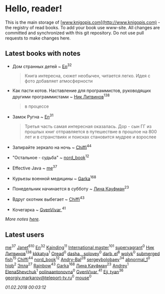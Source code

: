 # Hello, reader!
This is the main storage of [www.knigopis.com](http://www.knigopis.com) - the registry of read books.
To add your book use www-site. All changes are committed and synchronized with this git repository.
Do not use pull requests to make changes here.


## Latest books with notes
* Дом странных детей ~ [En](users/333/333646551-vkontakte)<sup>32</sup>
    > Книга интересна, сюжет необычен, читается легко. Идея с фото добавляет атмосферности

* Как пасти котов. Наставление для программистов, руководящих другими программистами ~ [Ник Литвинов](users/241/241974816-vkontakte)<sup>138</sup>
    > в процессе

* Замок Ругна ~ [En](users/333/333646551-vkontakte)<sup>31</sup>
    > Третья часть самая интересная оказалась. Дор - сын ГГ из прошлых книг отправляется в путешествие в прошлое на 800 лет и в странствиях и поисках становится мудрее и взрослее

* Запирайте зеркало на ночь ~ [Chiffi](users/105/105831994080785626680-google)<sup>44</sup>

* "Остальное - судьба" ~ [nord_book](users/325/325862222-vkontakte)<sup>12</sup>

* Effective Java ~ [me](users/381/381417697-yandex)<sup>37</sup>

* Курьезы военной медицины ~ [Garka](users/115/115753719718250012620-google)<sup>168</sup>

* Понедельник начинается в субботу ~ [Лина Кауфман](users/143/143278479-vkontakte)<sup>23</sup>

* Вдруг охотник выбегает ~ [Chiffi](users/105/105831994080785626680-google)<sup>43</sup>

* Кочегарка ~ [GvenVivar ](users/158/158266434925901-facebook)<sup>41</sup>


_More notes [here](latest_books_with_notes.md)._


## Latest users
[me](users/381/381417697-yandex)<sup>37</sup> 
[Janet](users/108/108113656204404967440-google)<sup>610</sup> 
[En](users/333/333646551-vkontakte)<sup>32</sup> 
[Kainding](users/102/102220567175253488762-google)<sup>11</sup> 
[International master](users/741/74140988-vkontakte)<sup>101</sup> 
[supervagrant](users/966/9668081-vkontakte)<sup>0</sup> 
[Ник Литвинов](users/241/241974816-vkontakte)<sup>138</sup> 
[kkkatya](users/326/32695636-vkontakte)<sup>1</sup> 
[Oread](users/117/117358163930312258753-google)<sup>0</sup> 
[dasha__solovey](users/178/17878602-vkontakte)<sup>0</sup> 
[darb_el](users/184/184135339-vkontakte)<sup>8</sup> 
[wolyk](users/108/108891319775742454384-google)<sup>0</sup> 
[submerged fish](users/471/471364154-yandex)<sup>15</sup> 
[Chiffi](users/105/105831994080785626680-google)<sup>44</sup> 
[nord_book](users/325/325862222-vkontakte)<sup>12</sup> 
[Andry-Bal](users/109/109232883876697421544-google)<sup>28</sup> 
[sergeybolobaev](users/112/112205967961310617540-google)<sup>34</sup> 
[abnormal_1](users/183/183470027-vkontakte)<sup>0</sup> 
[hiqb](users/481/481697754-yandex)<sup>2</sup> 
[Элла](users/100/1002037069862545-facebook)<sup>27</sup> 
[Rainbow](users/109/109787328219839805802-google)<sup>43</sup> 
[Garka](users/115/115753719718250012620-google)<sup>168</sup> 
[Лина Кауфман](users/143/143278479-vkontakte)<sup>23</sup> 
[Andrey](users/102/10202934244316634-facebook)<sup>1</sup> 
[ElenaShevchuk](users/119/1190249387686387-facebook)<sup>1</sup> 
[polinaantonovna](users/652/6523940-vkontakte)<sup>0</sup> 
[GvenVivar ](users/158/158266434925901-facebook)<sup>41</sup> 
[Eji_tyan](users/235/2352103981-twitter)<sup>36</sup> 
[georgiy.markarov@teleport-tv.ru](users/113/1130000021612677-yandex)<sup>0</sup> 
[mouse](users/655/65527679-vkontakte)<sup>0</sup> 


_01.02.2018 00:03:12_
